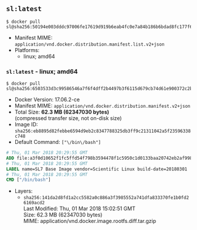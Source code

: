 ## `sl:latest`

```console
$ docker pull sl@sha256:50194e003dddc97006fe17619d919b6eab4fc0e7a84b186b6bdad8fc177f60b4
```

-	Manifest MIME: `application/vnd.docker.distribution.manifest.list.v2+json`
-	Platforms:
	-	linux; amd64

### `sl:latest` - linux; amd64

```console
$ docker pull sl@sha256:6503533d3c99586546a7f6f4dff2b4497b3f6115d679cb74d61e900372c2b48c
```

-	Docker Version: 17.06.2-ce
-	Manifest MIME: `application/vnd.docker.distribution.manifest.v2+json`
-	Total Size: **62.3 MB (62347030 bytes)**  
	(compressed transfer size, not on-disk size)
-	Image ID: `sha256:eb8895d82febbe6594d9eb2c8347788325db3ff9c21311042a5f23596338c748`
-	Default Command: `["\/bin\/bash"]`

```dockerfile
# Thu, 01 Mar 2018 20:29:55 GMT
ADD file:a3f0d10652f1fc5ffd54f798b3594478f1c5950c1d0133baa20742eb2af998cd in / 
# Thu, 01 Mar 2018 20:29:55 GMT
LABEL name=SL7 Base Image vendor=Scientific Linux build-date=20180301
# Thu, 01 Mar 2018 20:29:55 GMT
CMD ["/bin/bash"]
```

-	Layers:
	-	`sha256:141da2d8fd1a2cc5582a0c886a3f3985552a741dfa833370fe1b0fd26169acd2`  
		Last Modified: Thu, 01 Mar 2018 15:02:51 GMT  
		Size: 62.3 MB (62347030 bytes)  
		MIME: application/vnd.docker.image.rootfs.diff.tar.gzip
